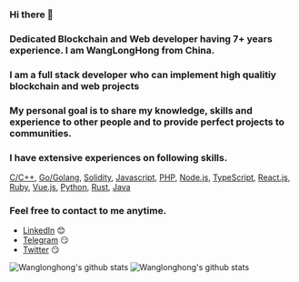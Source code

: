 ### Hi there 👋
### Dedicated Blockchain and  Web developer having 7+ years experience. I am  WangLongHong from China.
### I am a full stack developer who can implement high qualitiy blockchain and web projects
### My personal goal is to share my knowledge, skills and experience to other people and to provide perfect projects to communities.
<!--
**wanglonghong/wanglonghong** is a âœ¨ _special_ âœ¨ repository because its `README.md` (this file) appears on your GitHub profile. -->

### I have extensive experiences on following skills.
[C/C++](https://www.cplusplus.com/), [Go/Golang](https://golang.org/), [Solidity](http://solidityproject.com/), [Javascript](https://www.javascript.com/), [PHP](https://www.php.net/), [Node.js](https://nodejs.org/), [TypeScript](https://www.typescriptlang.org/), [React.js](https://reactjs.org/), [Ruby](https://www.ruby-lang.org/),
 [Vue.js](https://vuejs.org/), [Python](https://www.python.org/), [Rust](https://www.rust-lang.org/), [Java](https://www.java.com/)

### Feel free to contact to me anytime. 

- [LinkedIn](https://www.linkedin.com/in/wanglonghong/) :blush:
- [Telegram](https://t.me/wanglonghong) :smirk:
- [Twitter](https://twitter.com/wanglonghong2) :smirk:

 ![Wanglonghong's github stats](https://github-readme-stats.vercel.app/api?username=wanglonghong&show_icons=true&theme=default) 
 ![Wanglonghong's github stats](https://github-readme-stats.vercel.app/api/top-langs/?username=wanglonghong&show_icons=true&theme=default) 
